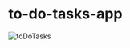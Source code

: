 # to-do-tasks-app
![toDoTasks](https://user-images.githubusercontent.com/61082930/172013828-1a5b9fae-42cf-4680-9ba7-15c12b1808f3.PNG)
